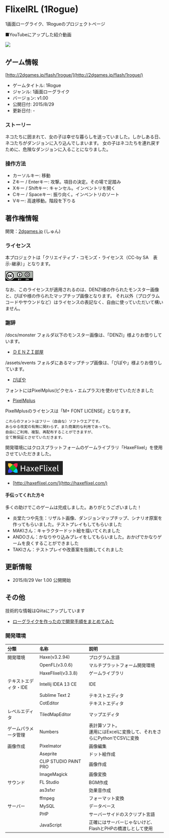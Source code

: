 # FlixelRL (1Rogue)
1画面ローグライク、1Rogueのプロジェクトページ

■YouTubeにアップした紹介動画  

[![](http://img.youtube.com/vi/9YV_Hd1YQ6A/0.jpg)](https://www.youtube.com/watch?v=9YV_Hd1YQ6A)

## ゲーム情報

[http://2dgames.jp/flash/1rogue/](http://2dgames.jp/flash/1rogue/)

* ゲームタイトル: 1Rogue
* ジャンル: 1画面ローグライク
* バージョン: v1.00
* 公開日付: 2015/8/29
* 更新日付: -

### ストーリー
ネコたちに囲まれて、女の子は幸せな暮らしを送っていました。しかしある日、ネコたちがダンジョンに入り込んでしまいます。
女の子はネコたちを連れ戻すために、危険なダンジョンに入ることになりました。

### 操作方法
* カーソルキー: 移動
* Zキー / Enterキー: 攻撃。項目の決定。その場で足踏み
* Xキー / Shiftキー: キャンセル。インベントリを開く
* Cキー / Spaceキー: 振り向く。インベントリのソート
* Vキー: 高速移動。階段を下りる

## 著作権情報
開発：[2dgames.jp](http://2dgames.jp) (しゅん)

### ライセンス
本プロジェクトは「クリエイティブ・コモンズ・ライセンス（CC-by SA　表示-継承）」となります。

![CC-by SA 表示-継承](/docs/license/88x31.png)

なお、このライセンスが適用されるのは、DENZI様の作られたモンスター画像と、ぴぽや様の作られたマップチップ画像となります。
それ以外（プログラムコードやサウンドなど）はライセンスの表記なく、自由に使っていただいて構いません。

### 謝辞
/docs/monster フォルダ以下のモンスター画像は、「DENZI」様よりお借りしています。

* [ＤＥＮＺＩ部屋](http://www3.wind.ne.jp/DENZI/diary/)

/assets/events フォルダにあるマップチップ画像は、「ぴぽや」様よりお借りしています。

* [ぴぽや](http://piposozai.blog76.fc2.com/)

フォントにはPixelMplus(ピクセル・エムプラス)を使わせていただきました

* [PixelMplus](http://itouhiro.hatenablog.com/entry/20130602/font)

PixelMplusのライセンスは「M+ FONT LICENSE」となります。

```
これらのフォントはフリー（自由な）ソフトウエアです。 
あらゆる改変の有無に関わらず、また商業的な利用であっても、
自由にご利用、複製、再配布することができますが、
全て無保証とさせていただきます。
```

開発環境にはクロスプラットフォームのゲームライブラリ「HaxeFlixel」を使用させていただきました。

![HaxeFlixel](/docs/license/haxeflixel.png)

* [http://haxeflixel.com/](http://haxeflixel.com/)

#### 手伝ってくれた方々
多くの助けでこのゲームは完成しました。ありがとうございました！

* 炎堂たつや先生：リザルト画像、ダンジョンマップチップ、シナリオ原案を作ってもらいました。テストプレイもしてもらいました
* MAKIさん：キャラクタードット絵を描いてくれました
* ANDOさん：かなりやり込みプレイをしてもらいました。おかげでかなりゲームを良くすることができました
* TAKIさん：テストプレイや改善案を指摘してくれました

## 更新情報
* 2015/8/29 Ver 1.00 公開開始

## その他
技術的な情報はQiitaにアップしています

* [ローグライクを作ったので開発手順をまとめてみた](http://qiita.com/2dgames_jp/items/1730e7c4822091c3c320)

### 開発環境
|分類|名称|説明|
|:---|:---|:---|
|開発環境|Haxe(v3.2.94)|プログラム言語|
|       |OpenFL(v3.0.6)|マルチプラットフォーム開発環境|
|       |HaxeFlixel(v3.3.8)|ゲームライブラリ|
|テキストエディタ・IDE|Intellij IDEA 13 CE|IDE|
|                  |Sublime Text 2|テキストエディタ|
|                  |CotEditor|テキストエディタ|
|レベルエディタ|TiledMapEditor|マップエディタ|
|ゲームパラメータ管理|Numbers|表計算ソフト。<br>運用にはExcelに変換して、それをさらにPythonでCSVに変換|
|画像作成|Pixelmator|画像編集|
|       |Aseprite  |ドット絵作成|
|       |CLIP STUDIO PAINT PRO|画像作成|
|       |ImageMagick|画像変換|
|サウンド|FL Studio|BGM作成|
|       |as3sfxr  |効果音作成|
|       |ffmpeg   |フォーマット変換|
|サーバー|MySQL|データベース|
|       |PHP|サーバーサイドのスクリプト言語|
|       |JavaScript|正確にはサーバーじゃないけど、FlashとPHPの橋渡しとして使用|


